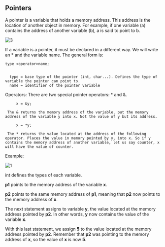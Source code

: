## Pointers

A pointer is a variable that holds a memory address. This address is the location of another object in memory. For example, if one variable (a) contains the address of another variable (b), a is said to point to b.

![3](https://user-images.githubusercontent.com/46513413/75292825-fdcd1700-57f2-11ea-9290-a9c2b5b92cf4.png)

If a variable is a pointer, it must be declared in a different way. 
We will write an * and the variable name. The general form is:

    type <operator>name;

    
      type = base type of the pointer (int, char...). Defines the type of variable the pointer can point to.
      name = identifier of the pointer variable

  Operators: There are two special pointer operators: * and &. 
 
         x = &y;
             
     The & returns the memory address of the variable. put the memory address of the variable y into x. Not the value of y but its address.

         x = *y;

     The * returns the value located at the address of the following operator. Places the value in memory pointed by y, into x. So if y contains the memory address of another variable, let us say counter, x will have the value of counter.


Example: 

![1](https://user-images.githubusercontent.com/46513413/75293592-7e404780-57f4-11ea-894d-957fff572445.png)

int defines the types of each variable. 

**p1** points to the memory address of the variable **x**.

**p2** points to the same memory address of **p1**, meaning that **p2** now points to the memory address of **x**.

The next statement assigns to variable **y**, the value located at the memory address pointed by **p2**. In other words, **y** now contains the value of the variable **x**.

With this last statement, we assign **5** to the value located at the memory address pointed by **p2**. Remember that **p2** was pointing to the memory address of **x**, so the value of **x** is now **5**.















